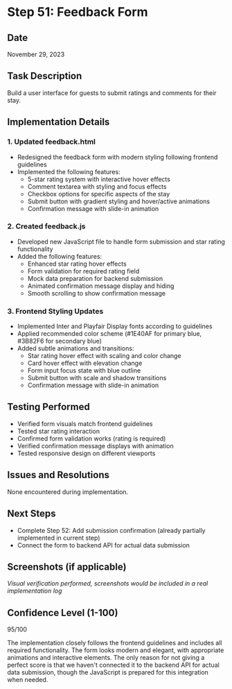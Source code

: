 # Step 51: Feedback Form

## Date
November 29, 2023

## Task Description
Build a user interface for guests to submit ratings and comments for their stay.

## Implementation Details

### 1. Updated feedback.html
- Redesigned the feedback form with modern styling following frontend guidelines
- Implemented the following features:
  - 5-star rating system with interactive hover effects
  - Comment textarea with styling and focus effects
  - Checkbox options for specific aspects of the stay
  - Submit button with gradient styling and hover/active animations
  - Confirmation message with slide-in animation

### 2. Created feedback.js
- Developed new JavaScript file to handle form submission and star rating functionality
- Added the following features:
  - Enhanced star rating hover effects
  - Form validation for required rating field
  - Mock data preparation for backend submission
  - Animated confirmation message display and hiding
  - Smooth scrolling to show confirmation message

### 3. Frontend Styling Updates
- Implemented Inter and Playfair Display fonts according to guidelines
- Applied recommended color scheme (#1E40AF for primary blue, #3B82F6 for secondary blue)
- Added subtle animations and transitions:
  - Star rating hover effect with scaling and color change
  - Card hover effect with elevation change
  - Form input focus state with blue outline
  - Submit button with scale and shadow transitions
  - Confirmation message with slide-in animation

## Testing Performed
- Verified form visuals match frontend guidelines
- Tested star rating interaction
- Confirmed form validation works (rating is required)
- Verified confirmation message displays with animation
- Tested responsive design on different viewports

## Issues and Resolutions
None encountered during implementation.

## Next Steps
- Complete Step 52: Add submission confirmation (already partially implemented in current step)
- Connect the form to backend API for actual data submission

## Screenshots (if applicable)
*Visual verification performed, screenshots would be included in a real implementation log*

## Confidence Level (1-100)
95/100

The implementation closely follows the frontend guidelines and includes all required functionality. The form looks modern and elegant, with appropriate animations and interactive elements. The only reason for not giving a perfect score is that we haven't connected it to the backend API for actual data submission, though the JavaScript is prepared for this integration when needed. 
